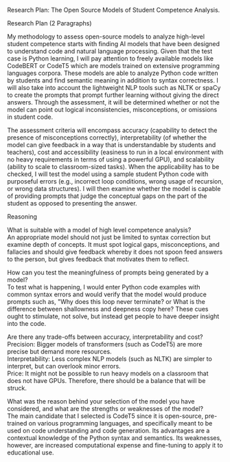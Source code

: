 Research Plan: The Open Source Models of Student Competence Analysis.

Research Plan (2 Paragraphs)

My methodology to assess open-source models to analyze high-level
student competence starts with finding AI models that have been designed
to understand code and natural language processing. Given that the test
case is Python learning, I will pay attention to freely available models
like CodeBERT or CodeT5 which are models trained on extensive
programming languages corpora. These models are able to analyze Python
code written by students and find semantic meaning in addition to syntax
correctness. I will also take into account the lightweight NLP tools
such as NLTK or spaCy to create the prompts that prompt further learning
without giving the direct answers. Through the assessment, it will be
determined whether or not the model can point out logical
inconsistencies, misconceptions, or omissions in student code.

The assessment criteria will encompass accuracy (capability to detect
the presence of misconceptions correctly), interpretability (of whether
the model can give feedback in a way that is understandable by students
and teachers), cost and accessibility (easiness to run in a local
environment with no heavy requirements in terms of using a powerful
GPU), and scalability (ability to scale to classroom-sized tasks). When
the applicability has to be checked, I will test the model using a
sample student Python code with purposeful errors (e.g., incorrect loop
conditions, wrong usage of recursion, or wrong data structures). I will
then examine whether the model is capable of providing prompts that
judge the conceptual gaps on the part of the student as opposed to
presenting the answer.

Reasoning

What is suitable with a model of high level competence analysis?\
An appropriate model should not just be limited to syntax correction but
examine depth of concepts. It must spot logical gaps, misconceptions,
and fallacies and should give feedback whereby it does not spoon feed
answers to the person, but gives feedback that motivates them to
reflect.

How can you test the meaningfulness of prompts being generated by a
model?\
To test what is happening, I would enter Python code examples with
common syntax errors and would verify that the model would produce
prompts such as, "Why does this loop never terminate? or What is the
difference between shallowness and deepness copy here? These cues ought
to stimulate, not solve, but instead get people to have deeper insight
into the code.

Are there any trade-offs between accuracy, interpretability and cost?\
Precision: Bigger models of transformers (such as CodeT5) are more
precise but demand more resources.\
Interpretability: Less complex NLP models (such as NLTK) are simpler to
interpret, but can overlook minor errors.\
Price: It might not be possible to run heavy models on a classroom that
does not have GPUs. Therefore, there should be a balance that will be
struck.

What was the reason behind your selection of the model you have
considered, and what are the strengths or weaknesses of the model?\
The main candidate that I selected is CodeT5 since it is open-source,
pre-trained on various programming languages, and specifically meant to
be used on code understanding and code generation. Its advantages are a
contextual knowledge of the Python syntax and semantics. Its weaknesses,
however, are increased computational expense and fine-tuning to apply it
to educational use.
